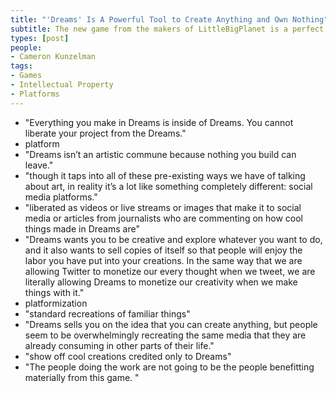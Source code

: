 ```yaml
---
title: "'Dreams' Is A Powerful Tool to Create Anything and Own Nothing"
subtitle: The new game from the makers of LittleBigPlanet is a perfect fit for the social media era.
types: [post]
people:
- Cameron Kunzelman
tags:
- Games
- Intellectual Property
- Platforms
---
```


- "Everything you make in Dreams is inside of Dreams. You cannot liberate your project from the Dreams."
- platform
- "Dreams isn’t an artistic commune because nothing you build can leave."
- "though it taps into all of these pre-existing ways we have of talking about art, in reality it’s a lot like something completely different: social media platforms."
- "liberated as videos or live streams or images that make it to social media or articles from journalists who are commenting on how cool things made in Dreams are"
- "Dreams wants you to be creative and explore whatever you want to do, and it also wants to sell copies of itself so that people will enjoy the labor you have put into your creations. In the same way that we are allowing Twitter to monetize our every thought when we tweet, we are literally allowing Dreams to monetize our creativity when we make things with it."
- platformization
- "standard recreations of familiar things"
- "Dreams sells you on the idea that you can create anything, but people seem to be overwhelmingly recreating the same media that they are already consuming in other parts of their life."
- "show off cool creations credited only to Dreams"
- "The people doing the work are not going to be the people benefitting materially from this game. "
